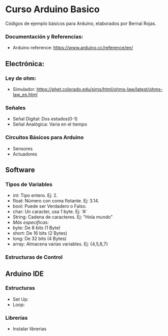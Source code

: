 # Curso Arduino Basico
Códigos de ejemplo básicos para Arduino, elaborados por Bernal Rojas.

### Documentación y Referencias:
* Arduino reference: https://www.arduino.cc/reference/en/

## Electrónica:
### Ley de ohm:
* Simulador: https://phet.colorado.edu/sims/html/ohms-law/latest/ohms-law_es.html

### Señales 
* Señal Digital: Dos estados(0-1)
* Señal Analógica: Varia en el tiempo

### Circuitos Básicos para Arduino
* Sensores 
* Actuadores

## Software 
### Tipos de Variables
* int: Tipo entero. Ej: 2.
* float: Número con coma flotante. Ej: 3.14.
* bool: Puede ser Verdadero o Falso.
* char: Un caracter, usa 1 byte. Ej: 'A'
* String: Cadena de caracteres. Ej: "Hola mundo"
* *Más específicas:*
* byte: De 8 bits (1 Byte)
* short: De 16 bits (2 Bytes)
* long: De 32 bits (4 Bytes)
* array: Almacena varias variables. Ej: {4,5,6,7}

### Estructuras de Control



## Arduino IDE
### Estructuras
* Set Up:
* Loop:

### Librerías
* Instalar librerias
